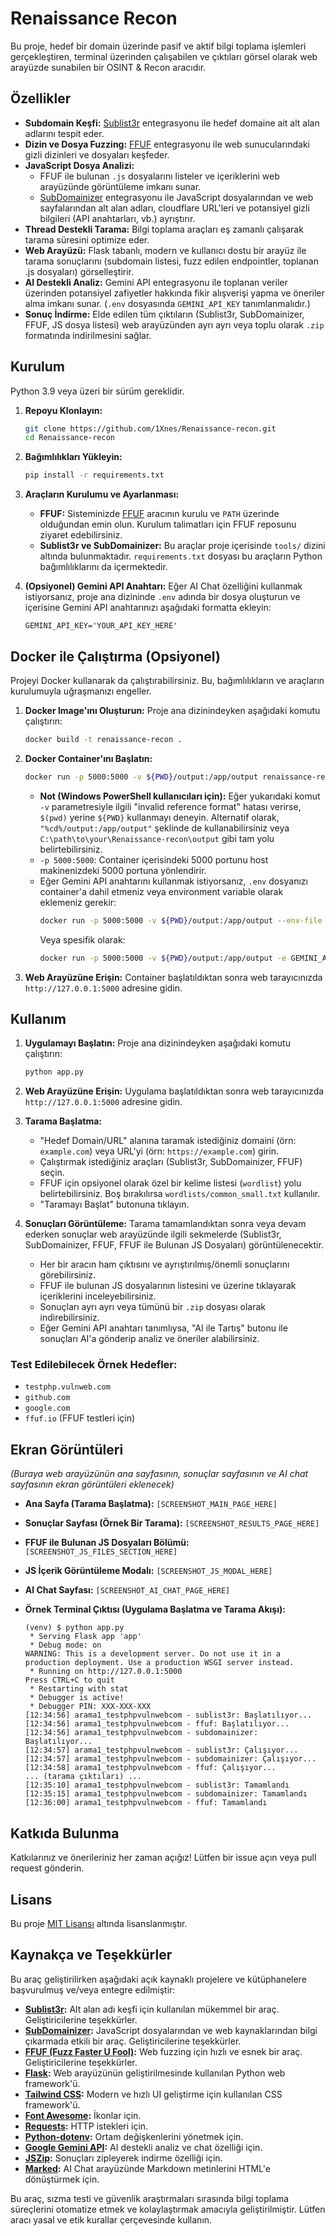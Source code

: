 # Renaissance Recon

Bu proje, hedef bir domain üzerinde pasif ve aktif bilgi toplama işlemleri gerçekleştiren, terminal üzerinden çalışabilen ve çıktıları görsel olarak web arayüzde sunabilen bir OSINT & Recon aracıdır.

## Özellikler

*   **Subdomain Keşfi:** [Sublist3r](https://github.com/aboul3la/Sublist3r) entegrasyonu ile hedef domaine ait alt alan adlarını tespit eder.
*   **Dizin ve Dosya Fuzzing:** [FFUF](https://github.com/ffuf/ffuf) entegrasyonu ile web sunucularındaki gizli dizinleri ve dosyaları keşfeder.
*   **JavaScript Dosya Analizi:**
    *   FFUF ile bulunan `.js` dosyalarını listeler ve içeriklerini web arayüzünde görüntüleme imkanı sunar.
    *   [SubDomainizer](https://github.com/nsonaniya2010/SubDomainizer) entegrasyonu ile JavaScript dosyalarından ve web sayfalarından alt alan adları, cloudflare URL'leri ve potansiyel gizli bilgileri (API anahtarları, vb.) ayrıştırır.
*   **Thread Destekli Tarama:** Bilgi toplama araçları eş zamanlı çalışarak tarama süresini optimize eder.
*   **Web Arayüzü:** Flask tabanlı, modern ve kullanıcı dostu bir arayüz ile tarama sonuçlarını (subdomain listesi, fuzz edilen endpointler, toplanan .js dosyaları) görselleştirir.
*   **AI Destekli Analiz:** Gemini API entegrasyonu ile toplanan veriler üzerinden potansiyel zafiyetler hakkında fikir alışverişi yapma ve öneriler alma imkanı sunar. (`.env` dosyasında `GEMINI_API_KEY` tanımlanmalıdır.)
*   **Sonuç İndirme:** Elde edilen tüm çıktıların (Sublist3r, SubDomainizer, FFUF, JS dosya listesi) web arayüzünden ayrı ayrı veya toplu olarak `.zip` formatında indirilmesini sağlar.

## Kurulum

Python 3.9 veya üzeri bir sürüm gereklidir.

1.  **Repoyu Klonlayın:**
    ```bash
    git clone https://github.com/1Xnes/Renaissance-recon.git
    cd Renaissance-recon
    ```

2.  **Bağımlılıkları Yükleyin:**
    ```bash
    pip install -r requirements.txt
    ```

3.  **Araçların Kurulumu ve Ayarlanması:**
    *   **FFUF:** Sisteminizde [FFUF](https://github.com/ffuf/ffuf) aracının kurulu ve `PATH` üzerinde olduğundan emin olun. Kurulum talimatları için FFUF reposunu ziyaret edebilirsiniz.
    *   **Sublist3r ve SubDomainizer:** Bu araçlar proje içerisinde `tools/` dizini altında bulunmaktadır. `requirements.txt` dosyası bu araçların Python bağımlılıklarını da içermektedir.

4.  **(Opsiyonel) Gemini API Anahtarı:**
    Eğer AI Chat özelliğini kullanmak istiyorsanız, proje ana dizininde `.env` adında bir dosya oluşturun ve içerisine Gemini API anahtarınızı aşağıdaki formatta ekleyin:
    ```env
    GEMINI_API_KEY='YOUR_API_KEY_HERE'
    ```

## Docker ile Çalıştırma (Opsiyonel)

Projeyi Docker kullanarak da çalıştırabilirsiniz. Bu, bağımlılıkların ve araçların kurulumuyla uğraşmanızı engeller.

1.  **Docker Image'ını Oluşturun:**
    Proje ana dizinindeyken aşağıdaki komutu çalıştırın:
    ```bash
    docker build -t renaissance-recon .
    ```

2.  **Docker Container'ını Başlatın:**
    ```bash
    docker run -p 5000:5000 -v ${PWD}/output:/app/output renaissance-recon
    ```
    *   **Not (Windows PowerShell kullanıcıları için):** Eğer yukarıdaki komut `-v` parametresiyle ilgili "invalid reference format" hatası verirse, `$(pwd)` yerine `${PWD}` kullanmayı deneyin. Alternatif olarak, `"%cd%/output:/app/output"` şeklinde de kullanabilirsiniz veya `C:\path\to\your\Renaissance-recon\output` gibi tam yolu belirtebilirsiniz.
    *   `-p 5000:5000`: Container içerisindeki 5000 portunu host makinenizdeki 5000 portuna yönlendirir.
    *   Eğer Gemini API anahtarını kullanmak istiyorsanız, `.env` dosyanızı container'a dahil etmeniz veya environment variable olarak eklemeniz gerekir:
        ```bash
        docker run -p 5000:5000 -v ${PWD}/output:/app/output --env-file .env renaissance-recon
        ```
        Veya spesifik olarak:
        ```bash
        docker run -p 5000:5000 -v ${PWD}/output:/app/output -e GEMINI_API_KEY='YOUR_API_KEY_HERE' renaissance-recon
        ```

3.  **Web Arayüzüne Erişin:**
    Container başlatıldıktan sonra web tarayıcınızda `http://127.0.0.1:5000` adresine gidin.

## Kullanım

1.  **Uygulamayı Başlatın:**
    Proje ana dizinindeyken aşağıdaki komutu çalıştırın:
    ```bash
    python app.py
    ```

2.  **Web Arayüzüne Erişin:**
    Uygulama başlatıldıktan sonra web tarayıcınızda `http://127.0.0.1:5000` adresine gidin.

3.  **Tarama Başlatma:**
    *   "Hedef Domain/URL" alanına taramak istediğiniz domaini (örn: `example.com`) veya URL'yi (örn: `https://example.com`) girin.
    *   Çalıştırmak istediğiniz araçları (Sublist3r, SubDomainizer, FFUF) seçin.
    *   FFUF için opsiyonel olarak özel bir kelime listesi (`wordlist`) yolu belirtebilirsiniz. Boş bırakılırsa `wordlists/common_small.txt` kullanılır.
    *   "Taramayı Başlat" butonuna tıklayın.

4.  **Sonuçları Görüntüleme:**
    Tarama tamamlandıktan sonra veya devam ederken sonuçlar web arayüzünde ilgili sekmelerde (Sublist3r, SubDomainizer, FFUF, FFUF ile Bulunan JS Dosyaları) görüntülenecektir.
    *   Her bir aracın ham çıktısını ve ayrıştırılmış/önemli sonuçlarını görebilirsiniz.
    *   FFUF ile bulunan JS dosyalarının listesini ve üzerine tıklayarak içeriklerini inceleyebilirsiniz.
    *   Sonuçları ayrı ayrı veya tümünü bir `.zip` dosyası olarak indirebilirsiniz.
    *   Eğer Gemini API anahtarı tanımlıysa, "AI ile Tartış" butonu ile sonuçları AI'a gönderip analiz ve öneriler alabilirsiniz.

### Test Edilebilecek Örnek Hedefler:
* `testphp.vulnweb.com`
* `github.com`
* `google.com`
* `ffuf.io` (FFUF testleri için)


## Ekran Görüntüleri

*(Buraya web arayüzünün ana sayfasının, sonuçlar sayfasının ve AI chat sayfasının ekran görüntüleri eklenecek)*

*   **Ana Sayfa (Tarama Başlatma):**
    `[SCREENSHOT_MAIN_PAGE_HERE]`

*   **Sonuçlar Sayfası (Örnek Bir Tarama):**
    `[SCREENSHOT_RESULTS_PAGE_HERE]`

*   **FFUF ile Bulunan JS Dosyaları Bölümü:**
    `[SCREENSHOT_JS_FILES_SECTION_HERE]`

*   **JS İçerik Görüntüleme Modalı:**
    `[SCREENSHOT_JS_MODAL_HERE]`

*   **AI Chat Sayfası:**
    `[SCREENSHOT_AI_CHAT_PAGE_HERE]`

*   **Örnek Terminal Çıktısı (Uygulama Başlatma ve Tarama Akışı):**
    ```
    (venv) $ python app.py
     * Serving Flask app 'app'
     * Debug mode: on
    WARNING: This is a development server. Do not use it in a production deployment. Use a production WSGI server instead.
     * Running on http://127.0.0.1:5000
    Press CTRL+C to quit
     * Restarting with stat
     * Debugger is active!
     * Debugger PIN: XXX-XXX-XXX
    [12:34:56] arama1_testphpvulnwebcom - sublist3r: Başlatılıyor...
    [12:34:56] arama1_testphpvulnwebcom - ffuf: Başlatılıyor...
    [12:34:56] arama1_testphpvulnwebcom - subdomainizer: Başlatılıyor...
    [12:34:57] arama1_testphpvulnwebcom - sublist3r: Çalışıyor...
    [12:34:57] arama1_testphpvulnwebcom - subdomainizer: Çalışıyor...
    [12:34:58] arama1_testphpvulnwebcom - ffuf: Çalışıyor...
    ... (tarama çıktıları) ...
    [12:35:10] arama1_testphpvulnwebcom - sublist3r: Tamamlandı
    [12:35:15] arama1_testphpvulnwebcom - subdomainizer: Tamamlandı
    [12:36:00] arama1_testphpvulnwebcom - ffuf: Tamamlandı
    ```

## Katkıda Bulunma

Katkılarınız ve önerileriniz her zaman açığız! Lütfen bir issue açın veya pull request gönderin.

## Lisans

Bu proje [MIT Lisansı](LICENSE) altında lisanslanmıştır.

## Kaynakça ve Teşekkürler

Bu araç geliştirilirken aşağıdaki açık kaynaklı projelere ve kütüphanelere başvurulmuş ve/veya entegre edilmiştir:

*   **[Sublist3r](https://github.com/aboul3la/Sublist3r):** Alt alan adı keşfi için kullanılan mükemmel bir araç. Geliştiricilerine teşekkürler.
*   **[SubDomainizer](https://github.com/nsonaniya2010/SubDomainizer):** JavaScript dosyalarından ve web kaynaklarından bilgi çıkarmada etkili bir araç. Geliştiricilerine teşekkürler.
*   **[FFUF (Fuzz Faster U Fool)](https://github.com/ffuf/ffuf):** Web fuzzing için hızlı ve esnek bir araç. Geliştiricilerine teşekkürler.
*   **[Flask](https://flask.palletsprojects.com/):** Web arayüzünün geliştirilmesinde kullanılan Python web framework'ü.
*   **[Tailwind CSS](https://tailwindcss.com/):** Modern ve hızlı UI geliştirme için kullanılan CSS framework'ü.
*   **[Font Awesome](https://fontawesome.com/):** İkonlar için.
*   **[Requests](https://requests.readthedocs.io/):** HTTP istekleri için.
*   **[Python-dotenv](https://github.com/theskumar/python-dotenv):** Ortam değişkenlerini yönetmek için.
*   **[Google Gemini API](https://ai.google.dev/):** AI destekli analiz ve chat özelliği için.
*   **[JSZip](https://stuk.github.io/jszip/):** Sonuçları zipleyerek indirme özelliği için.
*   **[Marked](https://marked.js.org/):** AI Chat arayüzünde Markdown metinlerini HTML'e dönüştürmek için.


Bu araç, sızma testi ve güvenlik araştırmaları sırasında bilgi toplama süreçlerini otomatize etmek ve kolaylaştırmak amacıyla geliştirilmiştir. Lütfen aracı yasal ve etik kurallar çerçevesinde kullanın.
